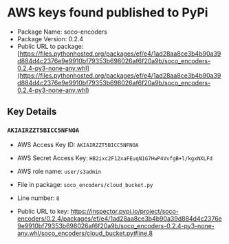 # AWS keys found published to PyPi

* Package Name: soco-encoders
* Package Version: 0.2.4
* Public URL to package: [https://files.pythonhosted.org/packages/ef/e4/1ad28aa8ce3b4b90a39d884d4c2376e9e9910bf79353b698026af6f20a9b/soco_encoders-0.2.4-py3-none-any.whl](https://files.pythonhosted.org/packages/ef/e4/1ad28aa8ce3b4b90a39d884d4c2376e9e9910bf79353b698026af6f20a9b/soco_encoders-0.2.4-py3-none-any.whl)

## Key Details

### `AKIAIRZZT5BICC5NFNOA`

* AWS Access Key ID: `AKIAIRZZT5BICC5NFNOA`
* AWS Secret Access Key: `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` 
* AWS role name: `user/s3admin`
* File in package: `soco_encoders/cloud_bucket.py`
* Line number: `8`

* Public URL to key: https://inspector.pypi.io/project/soco-encoders/0.2.4/packages/ef/e4/1ad28aa8ce3b4b90a39d884d4c2376e9e9910bf79353b698026af6f20a9b/soco_encoders-0.2.4-py3-none-any.whl/soco_encoders/cloud_bucket.py#line.8


